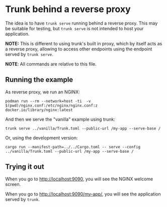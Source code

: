 # Trunk behind a reverse proxy

The idea is to have `trunk serve` running behind a reverse proxy. This may be suitable for testing,
but `trunk serve` is not intended to host your application.

**NOTE:** This is different to using trunk's built in proxy, which by itself acts as a reverse proxy, allowing to
access other endpoints using the endpoint served by `trunk serve`. 

**NOTE**: All commands are relative to this file.

## Running the example

As reverse proxy, we run an NGINX:

```shell
podman run --rm --network=host -ti  -v $(pwd)/nginx.conf:/etc/nginx/nginx.conf:z docker.io/library/nginx:latest
```

And then we serve the "vanilla" example using trunk:

```shell
trunk serve ../vanilla/Trunk.toml --public-url /my-app --serve-base /
```

Or, using the development version:

```shell
cargo run --manifest-path=../../Cargo.toml -- serve --config ../vanilla/Trunk.toml --public-url /my-app --serve-base /
```

## Trying it out

When you go to <http://localhost:9090>, you will see the NGINX welcome screen.

When you go to <http://localhost:9090/my-app/>, you will see the application served by `trunk`.
